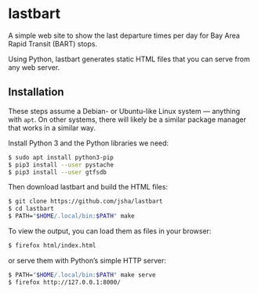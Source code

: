 # lastbart

A simple web site to show the last departure times per day for Bay Area Rapid
Transit (BART) stops.

Using Python, lastbart generates static HTML files that you can serve from any
web server.

## Installation

These steps assume a Debian- or Ubuntu-like Linux system — anything with `apt`.
On other systems, there will likely be a similar package manager that works in a
similar way.

Install Python 3 and the Python libraries we need:

```bash
$ sudo apt install python3-pip
$ pip3 install --user pystache
$ pip3 install --user gtfsdb
```

Then download lastbart and build the HTML files:

```bash
$ git clone https://github.com/jsha/lastbart
$ cd lastbart
$ PATH="$HOME/.local/bin:$PATH" make
```

To view the output, you can load them as files in your browser:

```bash
$ firefox html/index.html
```

or serve them with Python’s simple HTTP server:

```bash
$ PATH="$HOME/.local/bin:$PATH" make serve
$ firefox http://127.0.0.1:8000/
```
